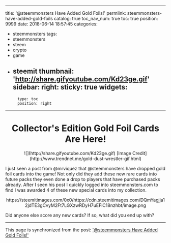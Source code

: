 
---
title: '@steemmonsters Have Added Gold Foils!'
permlink: steemmonsters-have-added-gold-foils
catalog: true
toc_nav_num: true
toc: true
position: 9999
date: 2018-06-14 18:57:45
categories:
- steemmonsters
tags:
- steemmonsters
- steem
- crypto
- game
- steemit
thumbnail: 'http://share.gifyoutube.com/Kd23ge.gif'
sidebar:
    right:
        sticky: true
widgets:
    -
        type: toc
        position: right
---


# <center>Collector's Edition Gold Foil Cards Are Here!</center>
<center>![](http://share.gifyoutube.com/Kd23ge.gif)
[Image Credit](http://www.trendnet.me/gold-dust-wrestler-gif.html)</center>

I just seen a post from @mrviquez that @steemmonsters have dropped gold foil cards into the game! Not only did they add these new rare cards into future packs they even done a drop to players that have purchased packs already. After I seen his post I quickly logged into steemmonsters.com to find I was awarded 4 of these new special cards into my collection.

<center>https://steemitimages.com/0x0/https://cdn.steemitimages.com/DQmYagjja12jdTE3gCvyM2Ft7LGXzwRDyH7uEFiC18nzhbt/image.png</center>

Did anyone else score any new cards? If so, what did you end up with?

- - -

This page is synchronized from the post: ['@steemmonsters Have Added Gold Foils!'](https://steemit.com/@patrickulrich/steemmonsters-have-added-gold-foils)
